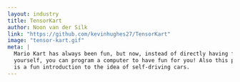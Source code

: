 ```yaml
---
layout: industry
title: TensorKart
author: Noon van der Silk
link: "https://github.com/kevinhughes27/TensorKart"
image: "tensor-kart.gif"
meta: |
  Mario Kart has always been fun, but now, instead of directly having fun
  yourself, you can program a computer to have fun for you! Also this project
  is a fun introduction to the idea of self-driving cars.
---
```

